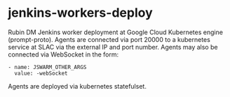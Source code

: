 # jenkins-workers-deploy
Rubin DM Jenkins worker deployment at Google Cloud Kubernetes engine (prompt-proto). Agents are connected via port 20000 to a kubernetes service at SLAC via the external IP and port number. Agents may also be connected via WebSocket in the form:
<br /> 

```
- name: JSWARM_OTHER_ARGS
  value: -webSocket
```
Agents are deployed via kubernetes statefulset. 

